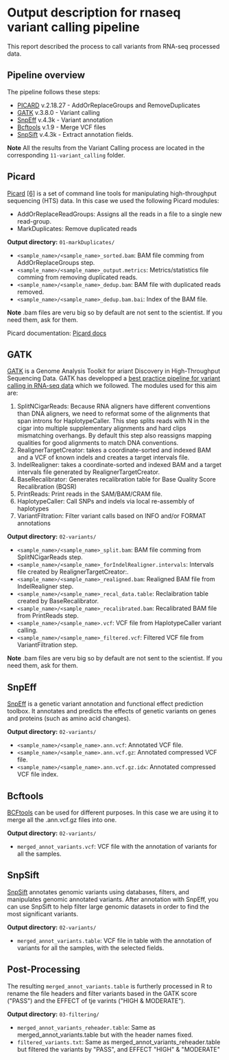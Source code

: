 # Output description for rnaseq variant calling pipeline
This report described the process to call variants from RNA-seq processed data.

## Pipeline overview
The pipeline follows these steps:

* <a href="#picard">PICARD</a> v.2.18.27 - AddOrReplaceGroups and RemoveDuplicates
* <a href="#gatk">GATK</a> v.3.8.0 - Variant calling
* <a href="#snpeff">SnpEff</a> v.4.3k - Variant annotation
* <a href="#bcftools">Bcftools</a> v.1.9 - Merge VCF files
* <a href="#SnpSift">SnpSift</a> v.4.3k - Extract annotation fields.

**Note** All the results from the Variant Calling process are located in the corresponding `11-variant_calling` folder.

## Picard
[Picard](https://broadinstitute.github.io/picard/index.html)<a name="picard"> </a><a href="#picard_reference">[6]</a> is a set of command line tools for manipulating high-throughput sequencing (HTS) data. In this case we used the following Picard modules:
- AddOrReplaceReadGroups: Assigns all the reads in a file to a single new read-group.
- MarkDuplicates: Remove duplicated reads

**Output directory:** `01-markDuplicates/`

* `<sample_name>/<sample_name>_sorted.bam`: BAM file comming from AddOrReplaceGroups step.
* `<sample_name>/<sample_name>_output.metrics`: Metrics/statistics file comming from removing duplicated reads.
* `<sample_name>/<sample_name>_dedup.bam`: BAM file with duplicated reads removed.
* `<sample_name>/<sample_name>_dedup.bam.bai`: Index of the BAM file.

**Note** .bam files are veru big so by default are not sent to the scientist. If you need them, ask for them.

Picard documentation: [Picard docs](https://broadinstitute.github.io/picard/command-line-overview.html)

## GATK
[GATK](https://gatk.broadinstitute.org/hc/en-us) is a Genome Analysis Toolkit for ariant Discovery in High-Throughput Sequencing Data. GATK has developped a [best practice pipeline for variant calling in RNA-seq data](https://gatk.broadinstitute.org/hc/en-us/articles/360035531192-RNAseq-short-variant-discovery-SNPs-Indels-) which we followed. The modules used for this aim are:
1. SplitNCigarReads: Because RNA aligners have different conventions than DNA aligners, we need to reformat some of the alignments that span introns for HaplotypeCaller. This step splits reads with N in the cigar into multiple supplementary alignments and hard clips mismatching overhangs. By default this step also reassigns mapping qualities for good alignments to match DNA conventions.
2. RealignerTargetCreator: takes a coordinate-sorted and indexed BAM and a VCF of known indels and creates a target intervals file.
3. IndelRealigner: takes a coordinate-sorted and indexed BAM and a target intervals file generated by RealignerTargetCreator.
4. BaseRecalibrator: Generates recalibration table for Base Quality Score Recalibration (BQSR)
5. PrintReads: Print reads in the SAM/BAM/CRAM file.
6. HaplotypeCaller: Call SNPs and indels via local re-assembly of haplotypes
7. VariantFiltration: Filter variant calls based on INFO and/or FORMAT annotations

**Output directory:** `02-variants/`

* `<sample_name>/<sample_name>_split.bam`: BAM file comming from SplitNCigarReads step.
* `<sample_name>/<sample_name>_forIndelRealigner.intervals`: Intervals file created by RealignerTargetCreator:.
* `<sample_name>/<sample_name>_realigned.bam`: Realigned BAM file from IndelRealigner step.
* `<sample_name>/<sample_name>_recal_data.table`: Reclaibration table created by BaseRecalibrator.
* `<sample_name>/<sample_name>_recalibrated.bam`: Recalibrated BAM file from PrintReads step.
* `<sample_name>/<sample_name>.vcf`: VCF file from HaplotypeCaller variant calling.
* `<sample_name>/<sample_name>_filtered.vcf`: Filtered VCF file from VariantFiltration step.

**Note** .bam files are veru big so by default are not sent to the scientist. If you need them, ask for them.

## SnpEff

[SnpEff](http://snpeff.sourceforge.net/SnpEff.html) is a genetic variant annotation and functional effect prediction toolbox. It annotates and predicts the effects of genetic variants on genes and proteins (such as amino acid changes).

**Output directory:** `02-variants/`

* `<sample_name>/<sample_name>.ann.vcf`: Annotated VCF file.
* `<sample_name>/<sample_name>.ann.vcf.gz`: Annotated compressed VCF file.
* `<sample_name>/<sample_name>.ann.vcf.gz.idx`: Annotated compressed VCF file index.

## Bcftools

[BCFtools](http://samtools.github.io/bcftools/bcftools.html) can be used for different purposes. In this case we are using it to merge all the .ann.vcf.gz files into one.

**Output directory:** `02-variants/`

* `merged_annot_variants.vcf`: VCF file with the annotation of variants for all the samples.

## SnpSift

[SnpSift](http://snpeff.sourceforge.net/SnpSift.html) annotates genomic variants using databases, filters, and manipulates genomic annotated variants. After annotation with SnpEff, you can use SnpSift to help filter large genomic datasets in order to find the most significant variants.

**Output directory:** `02-variants/`

* `merged_annot_variants.table`: VCF file in table with the annotation of variants for all the samples, with the selected fields.

## Post-Processing
The resulting `merged_annot_variants.table` is furtherly processed in R to rename the file headers and filter variants based in the GATK score ("PASS") and the EFFECT of tje varints ("HIGH & MODERATE").

**Output directory:** `03-filtering/`

* `merged_annot_variants_reheader.table`:  Same as merged_annot_variants.table but with the header names fixed.
* `filtered_variants.txt`: Same as merged_annot_variants_reheader.table but filtered the variants by "PASS", and EFFECT "HIGH" & "MODERATE"
